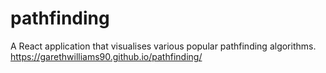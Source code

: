 # pathfinding
A React application that visualises various popular pathfinding algorithms.
https://garethwilliams90.github.io/pathfinding/
